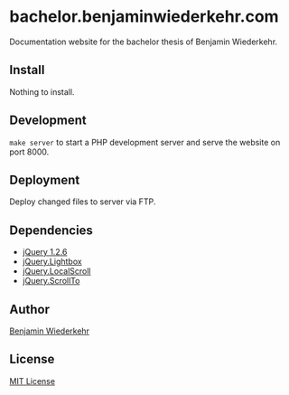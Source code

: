 # bachelor.benjaminwiederkehr.com
Documentation website for the bachelor thesis of Benjamin Wiederkehr.

## Install
Nothing to install.

## Development
`make server` to start a PHP development server and serve the website on port 8000.

## Deployment
Deploy changed files to server via FTP.

## Dependencies
* [jQuery 1.2.6](https://github.com/jquery/jquery)
* [jQuery.Lightbox](http://jquery.com/plugins/project/jquerylightbox_bal)
* [jQuery.LocalScroll](https://github.com/flesler/jquery.localScroll)
* [jQuery.ScrollTo](https://github.com/flesler/jquery.scrollTo)

## Author
[Benjamin Wiederkehr](http://benjaminwiederkehr.com)

## License
[MIT License](https://opensource.org/licenses/MIT)
